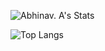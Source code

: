 ![Abhinav. A's Stats](https://github-readme-stats.vercel.app/api?username=abhinav8000&show_icons=true&theme=tokyonight)

![Top Langs](https://github-readme-stats.vercel.app/api/top-langs/?username=abhinav8000&theme=tokyonight)
